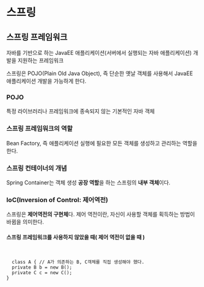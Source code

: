 <h1>스프링</h1>
<h2>스프링 프레임워크</h2>
<p>자바를 기반으로 하는 JavaEE 애플리케이션(서버에서 실행되는 자바 애플리케이션) 개발을 지원하는 프레임워크</p>
<p>스프링은 POJO(Plain Old Java Object), 즉 단순한 옛날 객체를 사용해서 JavaEE 애플리케이션 개발을 가능하게 한다.</p>

<h3>POJO</h3>
<p>특정 라이브러리나 프레임워크에 종속되지 않는 기본적인 자바 객체</p>

<h3>스프링 프레임워크의 역할</h3>
<p>Bean Factory, 즉 애플리케이션 실행에 필요한 모든 객체를 생성하고 관리하는 역할을 한다.</p>

<h3>스프링 컨테이너의 개념</h3>
<p>Spring Container는 객체 생성 <strong>공장 역할</strong>을 하는 스프링의 <strong>내부 객체</strong>이다.</p>

<h3>IoC(Inversion of Control: 제어역전)</h3>
<p>스프링은 <strong>제어역전의 구현체</strong>다. 제어 역전이란, 자신이 사용할 객체를 획득하는 방법이 바뀜을 의미한다.</p>

<h4>스프링 프레임워크를 사용하지 않았을 때( 제어 역전이 없을 때 )</h4>

<pre>
<code>
  <java>
  class A { // A가 의존하는 B, C객체를 직접 생성해야 했다.
  private B b = new B();
  private C c = new C();
}
  </java>
</code>
</pre>
